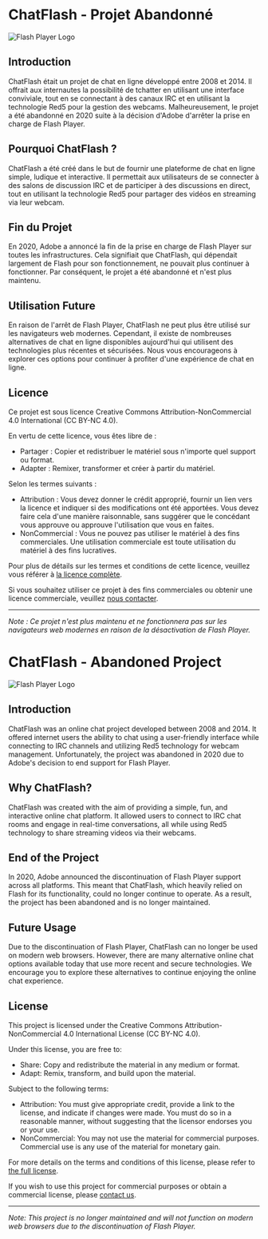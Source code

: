 # ChatFlash - Projet Abandonné

![Flash Player Logo](flash_player_logo.png)

## Introduction

ChatFlash était un projet de chat en ligne développé entre 2008 et 2014. Il offrait aux internautes la possibilité de tchatter en utilisant une interface conviviale, tout en se connectant à des canaux IRC et en utilisant la technologie Red5 pour la gestion des webcams. Malheureusement, le projet a été abandonné en 2020 suite à la décision d'Adobe d'arrêter la prise en charge de Flash Player.

## Pourquoi ChatFlash ?

ChatFlash a été créé dans le but de fournir une plateforme de chat en ligne simple, ludique et interactive. Il permettait aux utilisateurs de se connecter à des salons de discussion IRC et de participer à des discussions en direct, tout en utilisant la technologie Red5 pour partager des vidéos en streaming via leur webcam.

## Fin du Projet

En 2020, Adobe a annoncé la fin de la prise en charge de Flash Player sur toutes les infrastructures. Cela signifiait que ChatFlash, qui dépendait largement de Flash pour son fonctionnement, ne pouvait plus continuer à fonctionner. Par conséquent, le projet a été abandonné et n'est plus maintenu.

## Utilisation Future

En raison de l'arrêt de Flash Player, ChatFlash ne peut plus être utilisé sur les navigateurs web modernes. Cependant, il existe de nombreuses alternatives de chat en ligne disponibles aujourd'hui qui utilisent des technologies plus récentes et sécurisées. Nous vous encourageons à explorer ces options pour continuer à profiter d'une expérience de chat en ligne.

## Licence

Ce projet est sous licence Creative Commons Attribution-NonCommercial 4.0 International (CC BY-NC 4.0).

En vertu de cette licence, vous êtes libre de :

- Partager : Copier et redistribuer le matériel sous n'importe quel support ou format.
- Adapter : Remixer, transformer et créer à partir du matériel.

Selon les termes suivants :

- Attribution : Vous devez donner le crédit approprié, fournir un lien vers la licence et indiquer si des modifications ont été apportées. Vous devez faire cela d'une manière raisonnable, sans suggérer que le concédant vous approuve ou approuve l'utilisation que vous en faites.
- NonCommercial : Vous ne pouvez pas utiliser le matériel à des fins commerciales. Une utilisation commerciale est toute utilisation du matériel à des fins lucratives.

Pour plus de détails sur les termes et conditions de cette licence, veuillez vous référer à [la licence complète](https://creativecommons.org/licenses/by-nc/4.0/legalcode).

Si vous souhaitez utiliser ce projet à des fins commerciales ou obtenir une licence commerciale, veuillez [nous contacter](mailto:jerome@fafchamps.be).

---

*Note : Ce projet n'est plus maintenu et ne fonctionnera pas sur les navigateurs web modernes en raison de la désactivation de Flash Player.*



# ChatFlash - Abandoned Project

![Flash Player Logo](flash_player_logo.png)

## Introduction

ChatFlash was an online chat project developed between 2008 and 2014. It offered internet users the ability to chat using a user-friendly interface while connecting to IRC channels and utilizing Red5 technology for webcam management. Unfortunately, the project was abandoned in 2020 due to Adobe's decision to end support for Flash Player.

## Why ChatFlash?

ChatFlash was created with the aim of providing a simple, fun, and interactive online chat platform. It allowed users to connect to IRC chat rooms and engage in real-time conversations, all while using Red5 technology to share streaming videos via their webcams.

## End of the Project

In 2020, Adobe announced the discontinuation of Flash Player support across all platforms. This meant that ChatFlash, which heavily relied on Flash for its functionality, could no longer continue to operate. As a result, the project has been abandoned and is no longer maintained.

## Future Usage

Due to the discontinuation of Flash Player, ChatFlash can no longer be used on modern web browsers. However, there are many alternative online chat options available today that use more recent and secure technologies. We encourage you to explore these alternatives to continue enjoying the online chat experience.

## License

This project is licensed under the Creative Commons Attribution-NonCommercial 4.0 International License (CC BY-NC 4.0).

Under this license, you are free to:

- Share: Copy and redistribute the material in any medium or format.
- Adapt: Remix, transform, and build upon the material.

Subject to the following terms:

- Attribution: You must give appropriate credit, provide a link to the license, and indicate if changes were made. You must do so in a reasonable manner, without suggesting that the licensor endorses you or your use.
- NonCommercial: You may not use the material for commercial purposes. Commercial use is any use of the material for monetary gain.

For more details on the terms and conditions of this license, please refer to [the full license](https://creativecommons.org/licenses/by-nc/4.0/legalcode).

If you wish to use this project for commercial purposes or obtain a commercial license, please [contact us](mailto:jerome@fafchamps.be).

---

*Note: This project is no longer maintained and will not function on modern web browsers due to the discontinuation of Flash Player.*

